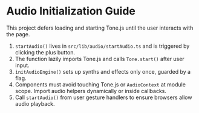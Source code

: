 
# Audio Initialization Guide

This project defers loading and starting Tone.js until the user interacts with
the page.

1. `startAudio()` lives in `src/lib/audio/startAudio.ts` and is triggered by clicking the plus button.
2. The function lazily imports Tone.js and calls `Tone.start()` after user input.
3. `initAudioEngine()` sets up synths and effects only once, guarded by a flag.
4. Components must avoid touching Tone.js or `AudioContext` at module scope. Import audio helpers dynamically or inside callbacks.
5. Call `startAudio()` from user gesture handlers to ensure browsers allow audio playback.
